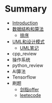 # Summary

* [Introduction](README.md)
* [数据结构和算法](datastructure_and_algorithm/README.md)
    * [排序](datastructure_and_algorithm/sort.md)
* [UML和设计模式](uml_and_design_pattern/README.md)
    * [UML笔记](uml_and_design_pattern/UML.md)
* cpp_review
* 操作系统
* python_review
* AI算法
* Tensorflow
* 刷题
    * [剑指offer](coding_practice/sword_offer/resolution.md)
    * [leetecode](coding_practice/leetcode/resolution.md)

